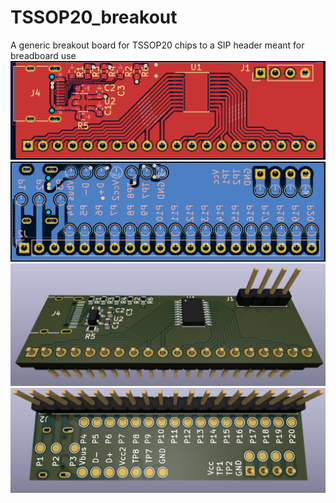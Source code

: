 # TSSOP20_breakout
A generic breakout board for TSSOP20 chips to a SIP header meant for breadboard use
<img src="./images/TSSOP20_V2_front.png" alt="TSSOP20_V2_front" width="550">
<img src="./images/TSSOP20_V2_back.png" alt="TSSOP20_V2_back" width="550">
<img src="./images/TSSOP20_V2_front_render.jpg" alt="TSSOP20_V2_front_render" width="550">
<img src="./images/TSSOP20_V2_back_render.jpg" alt="TSSOP20_V2_back_render" width="550">
